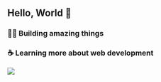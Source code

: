 ## Hello, World :metal: 

### :technologist: Building amazing things
### :coffee: Learning more about web development

<img src="https://github-readme-stats.vercel.app/api/top-langs/?username=higorcastilho&layout=compact&langs_count=8" >

<!--
**higorcastilho/higorcastilho** is a ✨ _special_ ✨ repository because its `README.md` (this file) appears on your GitHub profile.


